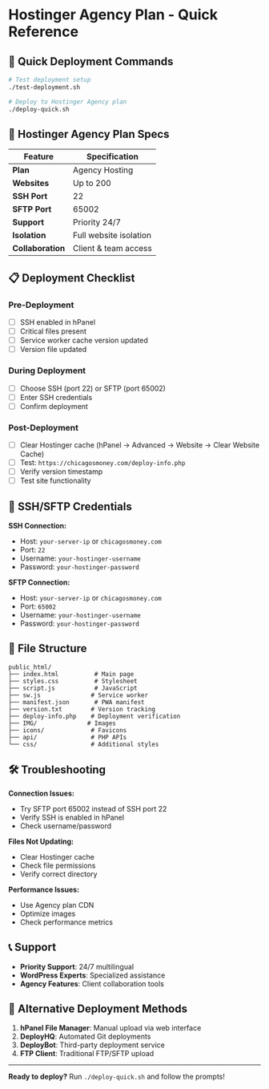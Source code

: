 # Hostinger Agency Plan - Quick Reference

## 🚀 Quick Deployment Commands

```bash
# Test deployment setup
./test-deployment.sh

# Deploy to Hostinger Agency plan
./deploy-quick.sh
```

## 🔧 Hostinger Agency Plan Specs

| Feature | Specification |
|---------|---------------|
| **Plan** | Agency Hosting |
| **Websites** | Up to 200 |
| **SSH Port** | 22 |
| **SFTP Port** | 65002 |
| **Support** | Priority 24/7 |
| **Isolation** | Full website isolation |
| **Collaboration** | Client & team access |

## 📋 Deployment Checklist

### Pre-Deployment
- [ ] SSH enabled in hPanel
- [ ] Critical files present
- [ ] Service worker cache version updated
- [ ] Version file updated

### During Deployment
- [ ] Choose SSH (port 22) or SFTP (port 65002)
- [ ] Enter SSH credentials
- [ ] Confirm deployment

### Post-Deployment
- [ ] Clear Hostinger cache (hPanel → Advanced → Website → Clear Website Cache)
- [ ] Test: `https://chicagosmoney.com/deploy-info.php`
- [ ] Verify version timestamp
- [ ] Test site functionality

## 🔑 SSH/SFTP Credentials

**SSH Connection:**
- Host: `your-server-ip` or `chicagosmoney.com`
- Port: `22`
- Username: `your-hostinger-username`
- Password: `your-hostinger-password`

**SFTP Connection:**
- Host: `your-server-ip` or `chicagosmoney.com`
- Port: `65002`
- Username: `your-hostinger-username`
- Password: `your-hostinger-password`

## 📁 File Structure

```
public_html/
├── index.html          # Main page
├── styles.css          # Stylesheet
├── script.js           # JavaScript
├── sw.js              # Service worker
├── manifest.json       # PWA manifest
├── version.txt        # Version tracking
├── deploy-info.php    # Deployment verification
├── IMG/              # Images
├── icons/             # Favicons
├── api/               # PHP APIs
└── css/               # Additional styles
```

## 🛠️ Troubleshooting

**Connection Issues:**
- Try SFTP port 65002 instead of SSH port 22
- Verify SSH is enabled in hPanel
- Check username/password

**Files Not Updating:**
- Clear Hostinger cache
- Check file permissions
- Verify correct directory

**Performance Issues:**
- Use Agency plan CDN
- Optimize images
- Check performance metrics

## 📞 Support

- **Priority Support**: 24/7 multilingual
- **WordPress Experts**: Specialized assistance
- **Agency Features**: Client collaboration tools

## 🔄 Alternative Deployment Methods

1. **hPanel File Manager**: Manual upload via web interface
2. **DeployHQ**: Automated Git deployments
3. **DeployBot**: Third-party deployment service
4. **FTP Client**: Traditional FTP/SFTP upload

---

**Ready to deploy?** Run `./deploy-quick.sh` and follow the prompts!
